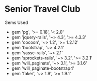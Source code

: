 # Senior Travel Club

Gems Used
- gem 'pg', '>= 0.18', '< 2.0'
- gem 'jquery-rails', '~> 4.3', '>= 4.3.3'
- gem 'cocoon', '~> 1.2', '>= 1.2.12'
- gem 'bootstrap', '~> 4.2.1'
- gem 'sassc-rails', '~> 2.1'
- gem 'sprockets-rails', '~> 3.2', '>= 3.2.1'
- gem 'will_paginate', '~> 3.1', '>= 3.1.6'
- gem 'will_paginate-bootstrap4'
- gem 'faker', '~> 1.9', '>= 1.9.1'
